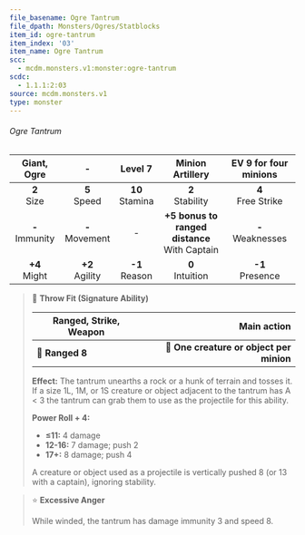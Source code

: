 ```yaml
---
file_basename: Ogre Tantrum
file_dpath: Monsters/Ogres/Statblocks
item_id: ogre-tantrum
item_index: '03'
item_name: Ogre Tantrum
scc:
  - mcdm.monsters.v1:monster:ogre-tantrum
scdc:
  - 1.1.1:2:03
source: mcdm.monsters.v1
type: monster
---
```


###### Ogre Tantrum

|     Giant, Ogre     |          -          |       Level 7       |                 Minion Artillery                  | EV 9 for four minions  |
| :-----------------: | :-----------------: | :-----------------: | :-----------------------------------------------: | :--------------------: |
|   **2**<br/> Size   |  **5**<br/> Speed   | **10**<br/> Stamina |               **2**<br/> Stability                | **4**<br/> Free Strike |
| **-**<br/> Immunity | **-**<br/> Movement |          -          | **+5 bonus to ranged distance**<br/> With Captain | **-**<br/> Weaknesses  |
|  **+4**<br/> Might  | **+2**<br/> Agility | **-1**<br/> Reason  |               **0**<br/> Intuition                |  **-1**<br/> Presence  |

<!-- -->
> 🏹 **Throw Fit (Signature Ability)**
>
> | **Ranged, Strike, Weapon** |                          **Main action** |
> | -------------------------- | ---------------------------------------: |
> | **📏 Ranged 8**            | **🎯 One creature or object per minion** |
>
> **Effect:** The tantrum unearths a rock or a hunk of terrain and tosses it. If a size 1L, 1M, or 1S creature or object adjacent to the tantrum has A < 3 the tantrum can grab them to use as the projectile for this ability.
>
> **Power Roll + 4:**
>
> - **≤11:** 4 damage
> - **12-16:** 7 damage; push 2
> - **17+:** 8 damage; push 4
>
> A creature or object used as a projectile is vertically pushed 8 (or 13 with a captain), ignoring stability.

<!-- -->
> ⭐️ **Excessive Anger**
>
> While winded, the tantrum has damage immunity 3 and speed 8.
